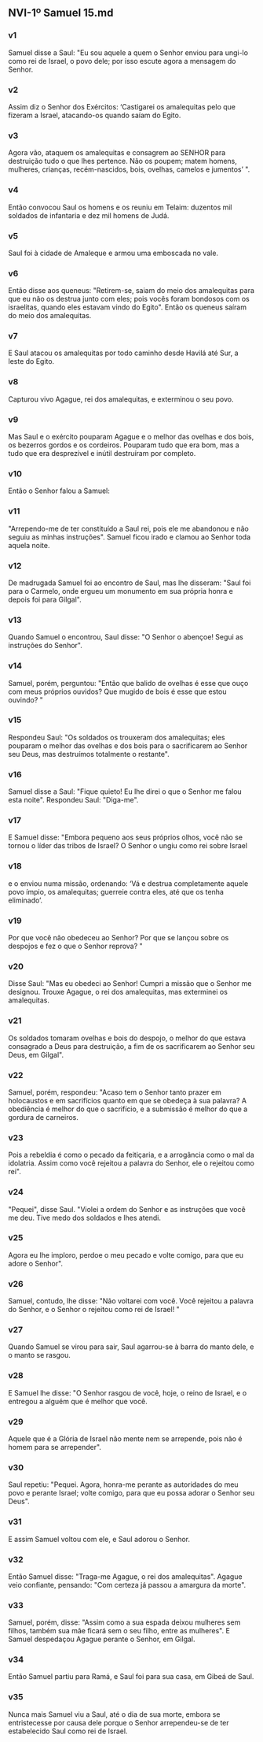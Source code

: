 ## NVI-1º Samuel 15.md
### v1
 Samuel disse a Saul: "Eu sou aquele a quem o Senhor enviou para ungi-lo como rei de Israel, o povo dele; por isso escute agora a mensagem do Senhor.
### v2
 Assim diz o Senhor dos Exércitos: ‘Castigarei os amalequitas pelo que fizeram a Israel, atacando-os quando saíam do Egito.
### v3
 Agora vão, ataquem os amalequitas e consagrem ao SENHOR para destruição tudo o que lhes pertence. Não os poupem; matem homens, mulheres, crianças, recém-nascidos, bois, ovelhas, camelos e jumentos’ ".
### v4
 Então convocou Saul os homens e os reuniu em Telaim: duzentos mil soldados de infantaria e dez mil homens de Judá.
### v5
 Saul foi à cidade de Amaleque e armou uma emboscada no vale.
### v6
 Então disse aos queneus: "Retirem-se, saiam do meio dos amalequitas para que eu não os destrua junto com eles; pois vocês foram bondosos com os israelitas, quando eles estavam vindo do Egito". Então os queneus saíram do meio dos amalequitas.
### v7
 E Saul atacou os amalequitas por todo caminho desde Havilá até Sur, a leste do Egito.
### v8
 Capturou vivo Agague, rei dos amalequitas, e exterminou o seu povo.
### v9
 Mas Saul e o exército pouparam Agague e o melhor das ovelhas e dos bois, os bezerros gordos e os cordeiros. Pouparam tudo que era bom, mas a tudo que era desprezível e inútil destruíram por completo.
### v10
 Então o Senhor falou a Samuel:
### v11
 "Arrependo-me de ter constituído a Saul rei, pois ele me abandonou e não seguiu as minhas instruções". Samuel ficou irado e clamou ao Senhor toda aquela noite.
### v12
 De madrugada Samuel foi ao encontro de Saul, mas lhe disseram: "Saul foi para o Carmelo, onde ergueu um monumento em sua própria honra e depois foi para Gilgal".
### v13
 Quando Samuel o encontrou, Saul disse: "O Senhor o abençoe! Segui as instruções do Senhor".
### v14
 Samuel, porém, perguntou: "Então que balido de ovelhas é esse que ouço com meus próprios ouvidos? Que mugido de bois é esse que estou ouvindo? "
### v15
 Respondeu Saul: "Os soldados os trouxeram dos amalequitas; eles pouparam o melhor das ovelhas e dos bois para o sacrificarem ao Senhor seu Deus, mas destruímos totalmente o restante".
### v16
 Samuel disse a Saul: "Fique quieto! Eu lhe direi o que o Senhor me falou esta noite". Respondeu Saul: "Diga-me".
### v17
 E Samuel disse: "Embora pequeno aos seus próprios olhos, você não se tornou o líder das tribos de Israel? O Senhor o ungiu como rei sobre Israel
### v18
 e o enviou numa missão, ordenando: ‘Vá e destrua completamente aquele povo ímpio, os amalequitas; guerreie contra eles, até que os tenha eliminado’.
### v19
 Por que você não obedeceu ao Senhor? Por que se lançou sobre os despojos e fez o que o Senhor reprova? "
### v20
 Disse Saul: "Mas eu obedeci ao Senhor! Cumpri a missão que o Senhor me designou. Trouxe Agague, o rei dos amalequitas, mas exterminei os amalequitas.
### v21
 Os soldados tomaram ovelhas e bois do despojo, o melhor do que estava consagrado a Deus para destruição, a fim de os sacrificarem ao Senhor seu Deus, em Gilgal".
### v22
 Samuel, porém, respondeu: "Acaso tem o Senhor tanto prazer em holocaustos e em sacrifícios quanto em que se obedeça à sua palavra? A obediência é melhor do que o sacrifício, e a submissão é melhor do que a gordura de carneiros.
### v23
 Pois a rebeldia é como o pecado da feitiçaria, e a arrogância como o mal da idolatria. Assim como você rejeitou a palavra do Senhor, ele o rejeitou como rei".
### v24
 "Pequei", disse Saul. "Violei a ordem do Senhor e as instruções que você me deu. Tive medo dos soldados e lhes atendi.
### v25
 Agora eu lhe imploro, perdoe o meu pecado e volte comigo, para que eu adore o Senhor".
### v26
 Samuel, contudo, lhe disse: "Não voltarei com você. Você rejeitou a palavra do Senhor, e o Senhor o rejeitou como rei de Israel! "
### v27
 Quando Samuel se virou para sair, Saul agarrou-se à barra do manto dele, e o manto se rasgou.
### v28
 E Samuel lhe disse: "O Senhor rasgou de você, hoje, o reino de Israel, e o entregou a alguém que é melhor que você.
### v29
 Aquele que é a Glória de Israel não mente nem se arrepende, pois não é homem para se arrepender".
### v30
 Saul repetiu: "Pequei. Agora, honra-me perante as autoridades do meu povo e perante Israel; volte comigo, para que eu possa adorar o Senhor seu Deus".
### v31
 E assim Samuel voltou com ele, e Saul adorou o Senhor.
### v32
 Então Samuel disse: "Traga-me Agague, o rei dos amalequitas". Agague veio confiante, pensando: "Com certeza já passou a amargura da morte".
### v33
 Samuel, porém, disse: "Assim como a sua espada deixou mulheres sem filhos, também sua mãe ficará sem o seu filho, entre as mulheres". E Samuel despedaçou Agague perante o Senhor, em Gilgal.
### v34
 Então Samuel partiu para Ramá, e Saul foi para sua casa, em Gibeá de Saul.
### v35
 Nunca mais Samuel viu a Saul, até o dia de sua morte, embora se entristecesse por causa dele porque o Senhor arrependeu-se de ter estabelecido Saul como rei de Israel.
